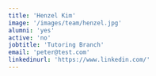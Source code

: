 ```yaml
---
title: 'Henzel Kim'
image: '/images/team/henzel.jpg'
alumni: 'yes'
active: 'no'
jobtitle: 'Tutoring Branch'
email: 'peter@test.com'
linkedinurl: 'https://www.linkedin.com/'
---
```


